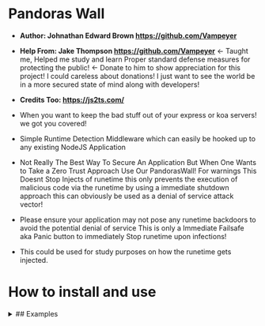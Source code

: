 # Pandoras Wall
- **Author: Johnathan Edward Brown https://github.com/Vampeyer**
- **Help From: Jake Thompson https://github.com/Vampeyer** <- Taught me, Helped me study and learn Proper standard defense measures for protecting the public! <- Donate to him to show appreciation for this project! I could careless about donations! I just want to see the world be in a more secured state of mind along with developers!
- **Credits Too: https://js2ts.com/**

- When you want to keep the bad stuff out of your express or koa servers! we got you covered!
- Simple Runtime Detection Middleware which can easily be hooked up to any existing NodeJS Application
- Not Really The Best Way To Secure An Application But When One Wants to Take a Zero Trust Approach Use Our PandorasWall! For warnings This Doesnt Stop Injects of runetime this only prevents the execution of malicious code via the runetime by using a immediate shutdown approach this can obviously be used as a denial of service attack vector!
- Please ensure your application may not pose any runetime backdoors to avoid the potential denial of service This is only a Immediate Failsafe aka Panic button to immediately Stop runetime upon infections!
- This could be used for study purposes on how the runetime gets injected.

# How to install and use


<details>
<summary>## Examples</summary>

## CommonJS Usage
```js
const express = require('express');
const { PandorasWallSource } = require('pandoraswall');
const app = express();
const port = 3000;
const PandorasWall = new PandorasWallSource(this);
//Must set the security symbol on the express app to help protect it in runetime! This Prevents Overriding the middleware on the express app Potentially!
console.log(PandorasWall.getExpressSymbol());
app[PandorasWall.getExpressSymbol()] = true; //Must set it to true! its a safety Boolean check! Don't Worry this Boolean will be protected from tamper in runetime! :D Enjoy!
//Only problems I have to solve for this design pattern is when sometimes the runetime dynamically changes the objects it throws false positives thus server gets restarted as it should!
//But Still Seems kinda sad restricted to that one Oh Welp Though This is the best we have to work with in todays world!
//Must Set ExpressApp to the PandorasWall for it to middleware the app!
PandorasWall.setExpressApp(app);

app.get('/', (req, res) => {
  res.send('Hello World!');
});

app.listen(port, () => {
  console.log(`Server is running on http://localhost:${port}`);
});
```

## Typescript Usage
```ts
import express, { Request, Response } from 'express';
import { PandorasWallSource } from 'pandoraswall'
const app = express();
const port = 3000;
const PandorasWall = new PandorasWallSource(this);
app[PandorasWall.getExpressSymbol()] = true; //Must set it to true! its a safety Boolean check! Don't Worry this Boolean will be protected from tamper in runetime! :D Enjoy!
//Only problems I have to solve for this design pattern is when sometimes the runetime dynamically changes the objects it throws false positives thus server gets restarted as it should!
//But Still Seems kinda sad restricted to that one Oh Welp Though This is the best we have to work with in todays world!
//Must Set ExpressApp to the PandorasWall for it to middleware the app!
PandorasWall.setExpressApp(app);
app.get('/', (req: Request, res: Response) => {
  res.send('Hello World!');
});

app.listen(port, () => {
  console.log(`Server is running on http://localhost:${port}`);
});
```

</section>
</details>
